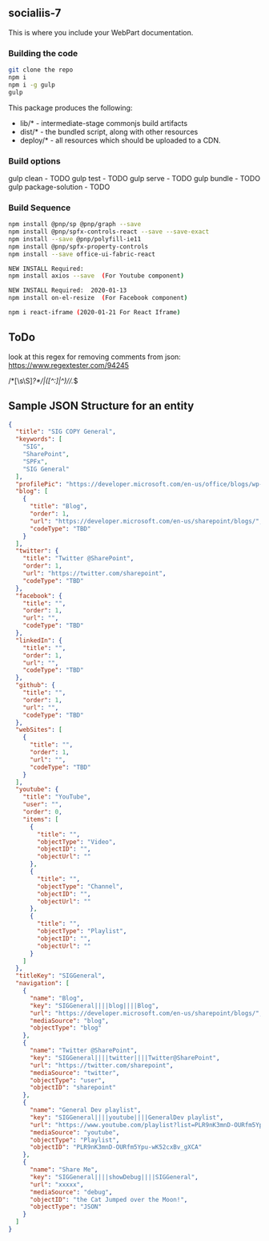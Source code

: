 ## socialiis-7

This is where you include your WebPart documentation.

### Building the code

```bash
git clone the repo
npm i
npm i -g gulp
gulp
```

This package produces the following:

* lib/* - intermediate-stage commonjs build artifacts
* dist/* - the bundled script, along with other resources
* deploy/* - all resources which should be uploaded to a CDN.

### Build options

gulp clean - TODO
gulp test - TODO
gulp serve - TODO
gulp bundle - TODO
gulp package-solution - TODO

### Build Sequence
```bash
npm install @pnp/sp @pnp/graph --save
npm install @pnp/spfx-controls-react --save --save-exact
npm install --save @pnp/polyfill-ie11
npm install @pnp/spfx-property-controls
npm install --save office-ui-fabric-react

NEW INSTALL Required:
npm install axios --save  (For Youtube component)

NEW INSTALL Required:  2020-01-13
npm install on-el-resize  (For Facebook component)

npm i react-iframe (2020-01-21 For React Iframe)

```

## ToDo
look at this regex for removing comments from json:
https://www.regextester.com/94245

\/\*[\s\S]*?\*\/|([^:]|^)\/\/.*$


## Sample JSON Structure for an entity 
```JSON
{
  "title": "SIG COPY General",
  "keywords": [
    "SIG",
    "SharePoint",
    "SPFx",
    "SIG General"
  ],
  "profilePic": "https://developer.microsoft.com/en-us/office/blogs/wp-content/uploads/2019/03/sig-21st-video-900x360.png",
  "blog": [
    {
      "title": "Blog",
      "order": 1,
      "url": "https://developer.microsoft.com/en-us/sharepoint/blogs/",
      "codeType": "TBD"
    }
  ],
  "twitter": {
    "title": "Twitter @SharePoint",
    "order": 1,
    "url": "https://twitter.com/sharepoint",
    "codeType": "TBD"
  },
  "facebook": {
    "title": "",
    "order": 1,
    "url": "",
    "codeType": "TBD"
  },
  "linkedIn": {
    "title": "",
    "order": 1,
    "url": "",
    "codeType": "TBD"
  },
  "github": {
    "title": "",
    "order": 1,
    "url": "",
    "codeType": "TBD"
  },
  "webSites": [
    {
      "title": "",
      "order": 1,
      "url": "",
      "codeType": "TBD"
    }
  ],
  "youtube": {
    "title": "YouTube",
    "user": "",
    "order": 0,
    "items": [
      {
        "title": "",
        "objectType": "Video",
        "objectID": "",
        "objectUrl": ""
      },
      {
        "title": "",
        "objectType": "Channel",
        "objectID": "",
        "objectUrl": ""
      },
      {
        "title": "",
        "objectType": "Playlist",
        "objectID": "",
        "objectUrl": ""
      }
    ]
  },
  "titleKey": "SIGGeneral",
  "navigation": [
    {
      "name": "Blog",
      "key": "SIGGeneral||||blog||||Blog",
      "url": "https://developer.microsoft.com/en-us/sharepoint/blogs/",
      "mediaSource": "blog",
      "objectType": "blog"
    },
    {
      "name": "Twitter @SharePoint",
      "key": "SIGGeneral||||twitter||||Twitter@SharePoint",
      "url": "https://twitter.com/sharepoint",
      "mediaSource": "twitter",
      "objectType": "user",
      "objectID": "sharepoint"
    },
    {
      "name": "General Dev playlist",
      "key": "SIGGeneral||||youtube||||GeneralDev playlist",
      "url": "https://www.youtube.com/playlist?list=PLR9nK3mnD-OURfm5Ypu-wK52cxBv_gXCA",
      "mediaSource": "youtube",
      "objectType": "Playlist",
      "objectID": "PLR9nK3mnD-OURfm5Ypu-wK52cxBv_gXCA"
    },
    {
      "name": "Share Me",
      "key": "SIGGeneral||||showDebug||||SIGGeneral",
      "url": "xxxxx",
      "mediaSource": "debug",
      "objectID": "the Cat Jumped over the Moon!",
      "objectType": "JSON"
    }
  ]
}

```